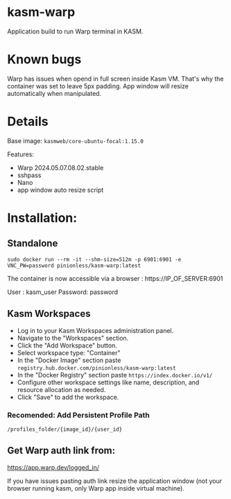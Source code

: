 # kasm-warp
Application build to run Warp terminal in KASM.
# Known bugs
Warp has issues when opend in full screen inside Kasm VM. That's why the container was set to leave 5px padding. App window will resize automatically when manipulated.

# Details
Base image: `kasmweb/core-ubuntu-focal:1.15.0`

Features:
- Warp 2024.05.07.08.02.stable
- sshpass
- Nano
- app window auto resize script
  
# Installation:

## Standalone
`sudo docker run --rm -it --shm-size=512m -p 6901:6901 -e VNC_PW=password pinionless/kasm-warp:latest`

The container is now accessible via a browser : https://IP_OF_SERVER:6901

User : kasm_user Password: password

## Kasm Workspaces
- Log in to your Kasm Workspaces administration panel.
- Navigate to the "Workspaces" section.
- Click the "Add Workspace" button.
- Select workspace type: "Container"
- In the "Docker Image" section paste `registry.hub.docker.com/pinionless/kasm-warp:latest`
- In the "Docker Registry" section paste `https://index.docker.io/v1/`
- Configure other workspace settings like name, description, and resource allocation as needed.
- Click "Save" to add the workspace.
### Recomended: Add Persistent Profile Path
`/profiles_folder/{image_id}/{user_id}`

## Get Warp auth link from:
https://app.warp.dev/logged_in/

If you have issues pasting auth link resize the application window (not your browser running kasm, only Warp app inside virtual machine).
